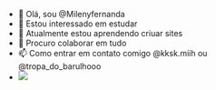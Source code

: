 - 👋 Olá, sou @Milenyfernanda
- 👀 Estou interessado em estudar 
- 🌱 Atualmente estou aprendendo criuar sites
- 💞️ Procuro colaborar em tudo
- 📫 Como entrar em contato comigo @kksk.miih ou @tropa_do_barulhooo
-   ![](https://media.tenor.com/OzPYPcyW98oAAAAC/tavato.gif)
